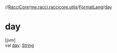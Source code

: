 //[RacciCore](../../../index.md)/[me.racci.raccicore.utils](../index.md)/[FormatLang](index.md)/[day](day.md)

# day

[jvm]\
val [day](day.md): [String](https://kotlinlang.org/api/latest/jvm/stdlib/kotlin/-string/index.html)
